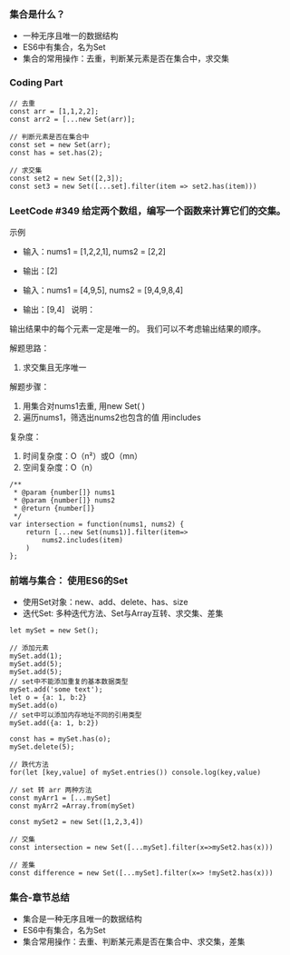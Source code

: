 ### 集合是什么？
* 一种无序且唯一的数据结构
* ES6中有集合，名为Set
* 集合的常用操作：去重，判断某元素是否在集合中，求交集

### Coding Part

```
// 去重
const arr = [1,1,2,2];
const arr2 = [...new Set(arr)];

// 判断元素是否在集合中
const set = new Set(arr);
const has = set.has(2);

// 求交集
const set2 = new Set([2,3]);
const set3 = new Set([...set].filter(item => set2.has(item)))
```

### LeetCode #349 给定两个数组，编写一个函数来计算它们的交集。

示例

* 输入：nums1 = [1,2,2,1], nums2 = [2,2]
* 输出：[2]

* 输入：nums1 = [4,9,5], nums2 = [9,4,9,8,4]
* 输出：[9,4]
 
说明：

输出结果中的每个元素一定是唯一的。
我们可以不考虑输出结果的顺序。

解题思路：
1. 求交集且无序唯一

解题步骤：
1. 用集合对nums1去重, 用new Set( )
2. 遍历nums1，筛选出nums2也包含的值 用includes

复杂度：
1. 时间复杂度：O（n²）或O（mn）
2. 空间复杂度：O（n）
```
/**
 * @param {number[]} nums1
 * @param {number[]} nums2
 * @return {number[]}
 */
var intersection = function(nums1, nums2) {
    return [...new Set(nums1)].filter(item=>
        nums2.includes(item)
    )
};
```

### 前端与集合： 使用ES6的Set
* 使用Set对象：new、add、delete、has、size
* 迭代Set: 多种迭代方法、Set与Array互转、求交集、差集
```
let mySet = new Set();

// 添加元素
mySet.add(1);
mySet.add(5);
mySet.add(5);
// set中不能添加重复的基本数据类型
mySet.add('some text');
let o = {a: 1, b:2}
mySet.add(o)
// set中可以添加内存地址不同的引用类型
mySet.add({a: 1, b:2})

const has = mySet.has(o);
mySet.delete(5);

// 跌代方法
for(let [key,value] of mySet.entries()) console.log(key,value)

// set 转 arr 两种方法
const myArr1 = [...mySet]
const myArr2 =Array.from(mySet)

const mySet2 = new Set([1,2,3,4])

// 交集
const intersection = new Set([...mySet].filter(x=>mySet2.has(x)))

// 差集
const difference = new Set([...mySet].filter(x=> !mySet2.has(x)))
```

### 集合-章节总结
* 集合是一种无序且唯一的数据结构
* ES6中有集合，名为Set
* 集合常用操作：去重、判断某元素是否在集合中、求交集，差集
